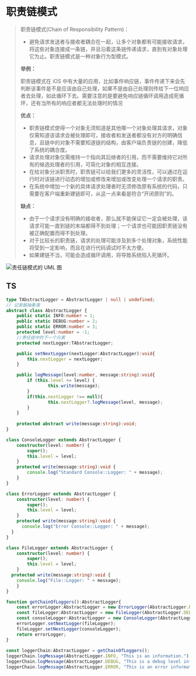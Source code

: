 # 职责链模式



> 职责链模式(Chain of Responsibility Pattern)：
>
> - 避免请求发送者与接收者耦合在一起，让多个对象都有可能接收请求，将这些对象连接成一条链，并且沿着这条链传递请求，直到有对象处理它为止。职责链模式是一种对象行为型模式。
>
> 
>
> **举例：**
>
> 职责链模式在 iOS 中有大量的应用，比如事件响应链，事件传递下来会先判断该事件是不是应该由自己处理，如果不是由自己处理则传给下一位响应者去处理，如此循环下去。需要注意的是要避免响应链循环调用造成死循环，还有当所有的响应者都无法处理时的情况
>
> **优点：**
>
> - 职责链模式使得一个对象无须知道是其他哪一个对象处理其请求，对象仅需知道该请求会被处理即可，接收者和发送者都没有对方的明确信息，且链中的对象不需要知道链的结构，由客户端负责链的创建，降低了系统的耦合度。
> - 请求处理对象仅需维持一个指向其后继者的引用，而不需要维持它对所有的候选处理者的引用，可简化对象的相互连接。
> - 在给对象分派职责时，职责链可以给我们更多的灵活性，可以通过在运行时对该链进行动态的增加或修改来增加或改变处理一个请求的职责。
> - 在系统中增加一个新的具体请求处理者时无须修改原有系统的代码，只需要在客户端重新建链即可，从这一点来看是符合“开闭原则”的。
>
> **缺点：**
>
> - 由于一个请求没有明确的接收者，那么就不能保证它一定会被处理，该请求可能一直到链的末端都得不到处理；一个请求也可能因职责链没有被正确配置而得不到处理。
> - 对于比较长的职责链，请求的处理可能涉及到多个处理对象，系统性能将受到一定影响，而且在进行代码调试时不太方便。
> - 如果建链不当，可能会造成循环调用，将导致系统陷入死循环。
>
> 

![责任链模式的 UML 图](https://www.runoob.com/wp-content/uploads/2014/08/2021-chain-of-responsibility.svg)



## TS

```typescript
type TAbstractLogger = AbstractLogger | null | undefined;
// 记录器抽象类
abstract class AbstractLogger {
	public static INFO:number = 1;
	public static DEBUG:number = 2;
	public static ERROR:number = 3;
	protected level:number = -1;
	//责任链中的下一个元素
	protected nextLogger:TAbstractLogger;

	public setNextLogger(nextLogger:AbstractLogger):void{
		this.nextLogger = nextLogger;
	}

	public logMessage(level:number, message:string):void{
		if (this.level <= level) {
				this.write(message);
		}
		if(this.nextLogger !== null){
				this.nextLogger?.logMessage(level, message);
		}
	}
	
	protected abstract write(message:string):void;
}

class ConsoleLogger extends AbstractLogger {
	constructor(level: number) {
		super();
		this.level = level;
	}
	protected write(message:string):void {    
		console.log("Standard Console::Logger: " + message);
	}
}

class ErrorLogger extends AbstractLogger {
	constructor(level: number) {
		super();
		this.level = level;
	}
	protected write(message:string):void {    
      console.log("Error Console::Logger: " + message);
  }
}

class FileLogger extends AbstractLogger {
	constructor(level: number) {
		super();
		this.level = level;
	}
  protected write(message:string):void {    
    console.log("File::Logger: " + message);
	}
}

function getChainOfLoggers():AbstractLogger{ 
	const errorLogger:AbstractLogger = new ErrorLogger(AbstractLogger.ERROR);
	const fileLogger:AbstractLogger = new FileLogger(AbstractLogger.DEBUG);
	const consoleLogger:AbstractLogger = new ConsoleLogger(AbstractLogger.INFO);
	errorLogger.setNextLogger(fileLogger);
	fileLogger.setNextLogger(consoleLogger);
	return errorLogger;  
}
 
const loggerChain:AbstractLogger = getChainOfLoggers();
loggerChain.logMessage(AbstractLogger.INFO, "This is an information.");
loggerChain.logMessage(AbstractLogger.DEBUG, "This is a debug level information.");
loggerChain.logMessage(AbstractLogger.ERROR, "This is an error information.");
```

